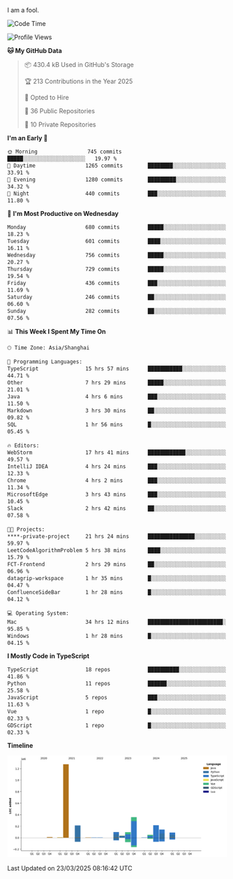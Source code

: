 I am a fool.

<!--START_SECTION:waka-->
![Code Time](http://img.shields.io/badge/Code%20Time-2%2C764%20hrs%2039%20mins-blue)

![Profile Views](http://img.shields.io/badge/Profile%20Views-5-blue)

**🐱 My GitHub Data** 

> 📦 430.4 kB Used in GitHub's Storage 
 > 
> 🏆 213 Contributions in the Year 2025
 > 
> 💼 Opted to Hire
 > 
> 📜 36 Public Repositories 
 > 
> 🔑 10 Private Repositories 
 > 
**I'm an Early 🐤** 

```text
🌞 Morning                745 commits         █████░░░░░░░░░░░░░░░░░░░░   19.97 % 
🌆 Daytime                1265 commits        ████████░░░░░░░░░░░░░░░░░   33.91 % 
🌃 Evening                1280 commits        █████████░░░░░░░░░░░░░░░░   34.32 % 
🌙 Night                  440 commits         ███░░░░░░░░░░░░░░░░░░░░░░   11.80 % 
```
📅 **I'm Most Productive on Wednesday** 

```text
Monday                   680 commits         █████░░░░░░░░░░░░░░░░░░░░   18.23 % 
Tuesday                  601 commits         ████░░░░░░░░░░░░░░░░░░░░░   16.11 % 
Wednesday                756 commits         █████░░░░░░░░░░░░░░░░░░░░   20.27 % 
Thursday                 729 commits         █████░░░░░░░░░░░░░░░░░░░░   19.54 % 
Friday                   436 commits         ███░░░░░░░░░░░░░░░░░░░░░░   11.69 % 
Saturday                 246 commits         ██░░░░░░░░░░░░░░░░░░░░░░░   06.60 % 
Sunday                   282 commits         ██░░░░░░░░░░░░░░░░░░░░░░░   07.56 % 
```


📊 **This Week I Spent My Time On** 

```text
🕑︎ Time Zone: Asia/Shanghai

💬 Programming Languages: 
TypeScript               15 hrs 57 mins      ███████████░░░░░░░░░░░░░░   44.71 % 
Other                    7 hrs 29 mins       █████░░░░░░░░░░░░░░░░░░░░   21.01 % 
Java                     4 hrs 6 mins        ███░░░░░░░░░░░░░░░░░░░░░░   11.50 % 
Markdown                 3 hrs 30 mins       ██░░░░░░░░░░░░░░░░░░░░░░░   09.82 % 
SQL                      1 hr 56 mins        █░░░░░░░░░░░░░░░░░░░░░░░░   05.45 % 

🔥 Editors: 
WebStorm                 17 hrs 41 mins      ████████████░░░░░░░░░░░░░   49.57 % 
IntelliJ IDEA            4 hrs 24 mins       ███░░░░░░░░░░░░░░░░░░░░░░   12.33 % 
Chrome                   4 hrs 2 mins        ███░░░░░░░░░░░░░░░░░░░░░░   11.34 % 
MicrosoftEdge            3 hrs 43 mins       ███░░░░░░░░░░░░░░░░░░░░░░   10.45 % 
Slack                    2 hrs 42 mins       ██░░░░░░░░░░░░░░░░░░░░░░░   07.58 % 

🐱‍💻 Projects: 
****-private-project     21 hrs 24 mins      ███████████████░░░░░░░░░░   59.97 % 
LeetCodeAlgorithmProblem 5 hrs 38 mins       ████░░░░░░░░░░░░░░░░░░░░░   15.79 % 
FCT-Frontend             2 hrs 29 mins       ██░░░░░░░░░░░░░░░░░░░░░░░   06.96 % 
datagrip-workspace       1 hr 35 mins        █░░░░░░░░░░░░░░░░░░░░░░░░   04.47 % 
ConfluenceSideBar        1 hr 28 mins        █░░░░░░░░░░░░░░░░░░░░░░░░   04.12 % 

💻 Operating System: 
Mac                      34 hrs 12 mins      ████████████████████████░   95.85 % 
Windows                  1 hr 28 mins        █░░░░░░░░░░░░░░░░░░░░░░░░   04.15 % 
```

**I Mostly Code in TypeScript** 

```text
TypeScript               18 repos            ██████████░░░░░░░░░░░░░░░   41.86 % 
Python                   11 repos            ██████░░░░░░░░░░░░░░░░░░░   25.58 % 
JavaScript               5 repos             ███░░░░░░░░░░░░░░░░░░░░░░   11.63 % 
Vue                      1 repo              █░░░░░░░░░░░░░░░░░░░░░░░░   02.33 % 
GDScript                 1 repo              █░░░░░░░░░░░░░░░░░░░░░░░░   02.33 % 
```



**Timeline**

![Lines of Code chart](https://raw.githubusercontent.com/VeejaLiu/VeejaLiu/master/assets/bar_graph.png)


 Last Updated on 23/03/2025 08:16:42 UTC
<!--END_SECTION:waka-->
